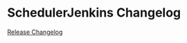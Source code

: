 # SchedulerJenkins Changelog

[Release Changelog](https://github.com/spryker/scheduler-jenkins/releases)
